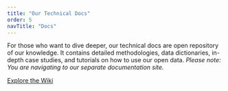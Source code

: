 ```yaml
---
title: "Our Technical Docs"
order: 5
navTitle: "Docs"
---
```

For those who want to dive deeper, our technical docs are open repository of our knowledge. It contains detailed methodologies, data dictionaries, in-depth case studies, and tutorials on how to use our open data. *Please note: You are navigating to our separate documentation site.*

[Explore the Wiki](https://docs.urbanbiome.co.uk)